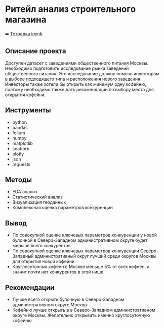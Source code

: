 # Ритейл анализ строительного магазина

➡️ [Тетрадка ipynb]()

## Описание проекта

Доступен датасет с заведениями общественного питания Москвы. Необходимо подготовить исследование рынка заведений общественного питания. Это исследование должно помочь инвесторам в выборе подходящего типа и расположения нового заведения. Инвесторы также хотели бы открыть как минимум одну кофейню, поэтому необходимо также дать рекомендации по выбору места для открытия кофейни.


## Инструменты

- python
- pandas
- folium
- numpy
- matplotlib
- seaborn
- plotly
- json
- requests

## Методы
- EDA анализ
- Статистический анализ
- Визуализация геоданных
- Комплексная оценка параметров конкуренции


## Вывод
- По совокупной оценке ключевых параметров конкуренции у новой булочной в Северо-Западном административном округе будет меньше всего конкурентов
- По совокупной оценке ключевых параметров конкуренции Северо-Западный административный округ лучший среди округов Москвы для открытия новой кофейни.
- Круглосуточных кофеен в Москве меньше 5% от всех кофеен, а значит почти нет конкурентов в этой нише. 

## Рекомендации
- Лучше всего открыть булочную в Северо-Западном административном округе Москвы
- Кофейню лучше открыть в в Северо-Западном административном округе Москвы. Желательно открывать именно круглосуточную кофейню

